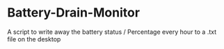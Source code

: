 # Battery-Drain-Monitor
A script to write away the battery status / Percentage every hour to a .txt file on the desktop
